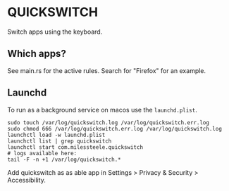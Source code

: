 # QUICKSWITCH

Switch apps using the keyboard.

## Which apps?
See main.rs for the active rules. Search for "Firefox" for an example.

## Launchd
To run as a background service on macos use the `launchd.plist`.

```
sudo touch /var/log/quickswitch.log /var/log/quickswitch.err.log
sudo chmod 666 /var/log/quickswitch.err.log /var/log/quickswitch.log
launchctl load -w launchd.plist
launchctl list | grep quickswitch
launchctl start com.milessteele.quickswitch
# logs available here:
tail -F -n +1 /var/log/quickswitch.*
```

Add quickswitch as as able app in Settings > Privacy & Security > Accessibility.
